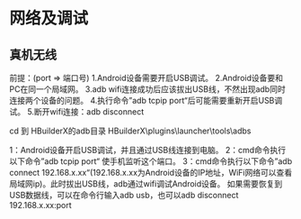 # 网络及调试

## 真机无线

前提：(port => 端口号)
1.Android设备需要开启USB调试。
2.Android设备要和PC在同一个局域网。
3.adb wifi连接成功后应该拔出USB线，不然出现adb同时连接两个设备的问题。
4.执行命令”adb tcpip port“后可能需要重新开启USB调试。
5.断开wifi连接：adb disconnect



cd 到 HBuilderX的adb目录
HBuilderX\plugins\launcher\tools\adbs

1：Android设备开启USB调试，并且通过USB线连接到电脑。
2：cmd命令执行以下命令”adb tcpip port“ 使手机监听这个端口。
3：cmd命令执行以下命令”adb connect 192.168.x.xx“(192.168.x.xx为Android设备的IP地址，WiFi网络可以查看局域网ip)。此时拔出USB线，adb通过wifi调试Android设备。
如果需要恢复到USB数据线，可以在命令行输入adb usb，也可以adb disconnect 192.168.x.xx:port